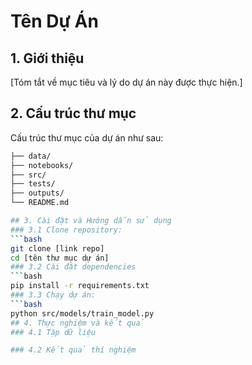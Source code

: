 # Tên Dự Án

## 1. Giới thiệu
[Tóm tắt về mục tiêu và lý do dự án này được thực hiện.]

## 2. Cấu trúc thư mục
Cấu trúc thư mục của dự án như sau:

```bash
├── data/
├── notebooks/
├── src/
├── tests/
├── outputs/
└── README.md

## 3. Cài đặt và Hướng dẫn sử dụng
### 3.1 Clone repository:
```bash
git clone [link repo]
cd [tên thư mục dự án]
### 3.2 Cài đặt dependencies
```bash
pip install -r requirements.txt
### 3.3 Chạy dự án:
```bash
python src/models/train_model.py
## 4. Thực nghiệm và kết quả
### 4.1 Tập dữ liệu

### 4.2 Kết quả thí nghiệm


